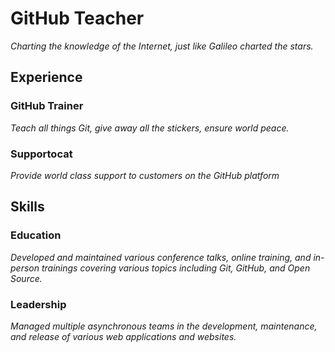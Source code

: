 # GitHub Teacher

_Charting the knowledge of the Internet, just like Galileo charted the stars._

## Experience

### GitHub Trainer

_Teach all things Git, give away all the stickers, ensure world peace._

### Supportocat

_Provide world class support to customers on the GitHub platform_

## Skills

### Education

_Developed and maintained various conference talks, online training, and in-person trainings covering various topics including Git, GitHub, and Open Source._

### Leadership

_Managed multiple asynchronous teams in the development, maintenance, and release of various web applications and websites._
